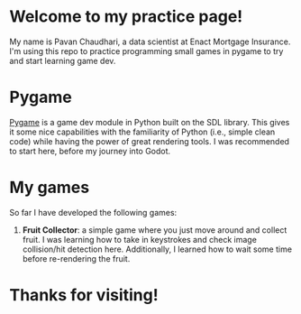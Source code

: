 # Welcome to my practice page!
My name is Pavan Chaudhari, a data scientist at Enact Mortgage Insurance. I'm using this repo to practice programming small games in pygame to try and start learning game dev.

# Pygame
[Pygame] is a game dev module in Python built on the SDL library. This gives it some nice capabilities with the familiarity of Python (i.e., simple clean code) while having the power of great rendering tools. I was recommended to start here, before my journey into Godot.

# My games
So far I have developed the following games:

1. **Fruit Collector**: a simple game where you just move around and collect fruit. I was learning how to take in keystrokes and check image collision/hit detection here. Additionally, I learned how to wait some time before re-rendering the fruit.

# Thanks for visiting!

[Pygame]: https://www.pygame.org/news
